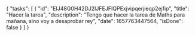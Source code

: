 {
    "tasks": [
        {
            "id": "EIJ48G0H42DJ2IJFEJFIQPExjvipqerjieqp2ejfip",
            "title": "Hacer la tarea",
            "description": "Tengo que hacer la tarea de Maths para mañana, sino voy a desaprobar rey",
            "date": 1657763447564,
            "isDone": false
        }
    ]
}